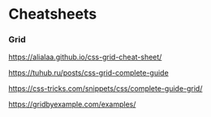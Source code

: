 # Cheatsheets

### Grid

https://alialaa.github.io/css-grid-cheat-sheet/

https://tuhub.ru/posts/css-grid-complete-guide

https://css-tricks.com/snippets/css/complete-guide-grid/

https://gridbyexample.com/examples/